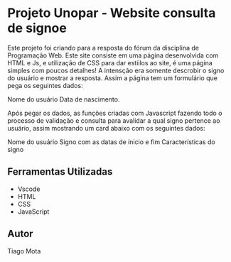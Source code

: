 # Projeto Unopar - Website consulta de signoe

 Este projeto foi criando para a resposta do fórum da disciplina de Programação Web.
 Este site consiste em uma página desenvolvida com HTML e Js, e utilização de CSS para dar estiilos ao site, é uma página simples com poucos detalhes! A intensção era somente descrobir o signo do usuário e mostrar a resposta. Assim a página tem um formulário que pega os seguintes dados: 

 Nome do usuário 
 Data de nascimento.

 Após pegar os dados, as funções criadas com Javascript fazendo todo o processo de validação e consulta para avalidar a qual signo pertence ao usuário, assim mostrando um card abaixo com os seguintes dados:

 Nome do usuário
 Signo com as datas de ínicio e fim
 Características do signo

## Ferramentas Utilizadas 
  - Vscode
  - HTML
  - CSS
  - JavaScript

## Autor
  Tiago Mota